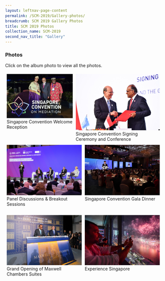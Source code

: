 ```yaml
---
layout: leftnav-page-content
permalink: /SCM-2019/Gallery-photos/
breadcrumb: SCM 2019 Gallery Photos
title: SCM 2019 Photos
collection_name: SCM-2019
second_nav_title: "Gallery"
---
```

### **Photos**
Click on the album photo to view all the photos.
<style>
.row {
  display: flex;
}
  
.row .column {
  margin: 5px;
}

.row .column img {
  width: 300px;
  <!--height: 300px;-->
}
</style>
<div class="row">
  <div class="column">
  <a href="https://www.dropbox.com/sh/1c43dt6ww6glrrm/AACcKYKOYEeC0bI7Tc7bXU4Ga/Singapore%20Convention%20Welcome%20Reception?dl=0&subfolder_nav_tracking=1" target="_blank">
    <img src="/images/album-welcome-reception.jpg" title="Welcome Reception" alt="Singapore Convention on Mediation 2019"></a><br>
  Singapore Convention Welcome Reception<br><br>
  </div>
   <div class="column">
  <a href="https://www.dropbox.com/sh/1c43dt6ww6glrrm/AABgqW18D7PFRrjEtbf-Fjuqa/Singapore%20Convention%20Signing%20Ceremony%20and%20Conference?dl=0&subfolder_nav_tracking=1"  target="_blank">
<img src="/images/album-signing-ceremony.jpg" title="Singapore Convention Signing Ceremony and Conference" alt="Singapore Convention on Mediation 2019"></a><br>Singapore Convention Signing Ceremony and Conference
  </div>
</div>
  
<div class="row">
  <div class="column">
  <a href="https://www.dropbox.com/sh/5gf65kl1i1egddq/AADzDBYe1YrD6NKgizgKXtRaa?dl=0"  target="_blank">
    <img src="/images/album-panel-breakout.jpg" title="Panel Discussions & Breakout Sessions" alt="Singapore Convention on Mediation 2019"></a><br>
  Panel Discussions & Breakout Sessions<br><br>
  </div>
   <div class="column">
  <a href="https://www.mlaw.gov.sg">
    <img src="/images/album-gala-dinner.jpg" title="Singapore Convention Gala Dinner" alt="Singapore Convention on Mediation 2019"></a><br>
  Singapore Convention Gala Dinner
  </div>
</div>

<div class="row">
  <div class="column">
  <a href="https://www.mlaw.gov.sg">
    <img src="/images/album-granding-opening.jpg" title="Grand Opening of Maxwell Chambers Suites" alt="Singapore Convention on Mediation 2019"></a><br>
  Grand Opening of Maxwell Chambers Suites<br><br>
  </div>
   <div class="column">
  <a href="https://www.mlaw.gov.sg">
    <img src="/images/album-experience-singapore.jpg" title="Experience Singapore" alt="Singapore Convention on Mediation 2019"></a><br>
  Experience Singapore
  </div>
</div>
                                                                                                                        
